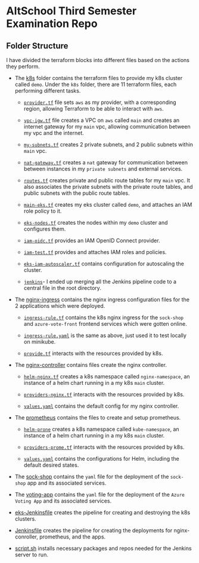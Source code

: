 # AltSchool Third Semester Examination Repo

## Folder Structure

I have divided the terraform blocks into different files based on the actions they perform.

- The [k8s](https://github.com/PaulBoye-py/third-sem-exam/tree/main/k8s) folder contains the terraform files to provide my k8s cluster called `demo`. Under the `k8s` folder, there are 11 terraform files, each performing different tasks.

  - [`provider.tf`](https://github.com/PaulBoye-py/third-sem-exam/blob/main/k8s/provider.tf) file sets `aws` as my provider, with a corresponding region, allowing Terraform to be able to interact with `aws`.

  - [`vpc-igw.tf`](https://github.com/PaulBoye-py/third-sem-exam/blob/main/k8s/vpc-igw.tf) file creates a VPC on `aws` called `main` and creates an internet gateway for my `main` vpc, allowing communication between my vpc and the internet.

  - [`my-subnets.tf`](https://github.com/PaulBoye-py/third-sem-exam/blob/main/k8s/my-subnets.tf) creates 2 private subnets, and 2 public subnets within `main` vpc.

  - [`nat-gateway.tf`](https://github.com/PaulBoye-py/third-sem-exam/blob/main/k8s/nat-gateway.tf) creates a `nat` gateway for communication between between instances in my `private subnets` and external services.

  - [`routes.tf`](https://github.com/PaulBoye-py/third-sem-exam/blob/main/k8s/routes.tf) creates private and public route tables for my `main` vpc. It also associates the private subnets with the private route tables, and public subnets with the public route tables.

  - [`main-eks.tf`](https://github.com/PaulBoye-py/third-sem-exam/blob/main/k8s/main-eks.tf) creates my eks cluster called `demo`, and attaches an IAM role policy to it.

  - [`eks-nodes.tf`](https://github.com/PaulBoye-py/third-sem-exam/blob/main/k8s/eks-nodes.tf) creates the nodes within my `demo` cluster and configures them.

  - [`iam-oidc.tf`](https://github.com/PaulBoye-py/third-sem-exam/blob/main/k8s/iam-oidc.tf) provides an IAM OpenID Connect provider.

  - [`iam-test.tf`](https://github.com/PaulBoye-py/third-sem-exam/blob/main/k8s/iam-test.tf) provides and attaches IAM roles and policies.

  - [`eks-iam-autoscaler.tf`](https://github.com/PaulBoye-py/third-sem-exam/blob/main/k8s/eks-iam-autoscaler.tf) contains configuration for autoscaling the cluster.

  - [`jenkins`](https://github.com/PaulBoye-py/third-sem-exam/blob/main/eks-cluster/jenkins)- I ended up merging all the Jenkins pipeline code to a central file in the root directory.

- The [nginx-ingress](https://github.com/PaulBoye-py/third-sem-exam/tree/main/nginx-ingress) contains the nginx ingress configuration files for the 2 applications which were deployed.

  - [`ingress-rule.tf`](https://github.com/PaulBoye-py/third-sem-exam/blob/main/nginx-ingress/ingress-rule.tf) contains the k8s nginx ingress for the `sock-shop` and `azure-vote-front` frontend services which were gotten online.

  - [`ingress-rule.yaml`](https://github.com/PaulBoye-py/third-sem-exam/blob/main/nginx-ingress/ingress-rule.yaml) is the same as above, just used it to test locally on minikube.

  - [`provide.tf`](https://github.com/PaulBoye-py/third-sem-exam/blob/main/nginx-ingress/provide.tf) interacts with the resources provided by k8s.

- The [nginx-controller](https://github.com/PaulBoye-py/third-sem-exam/tree/main/nginx-controller) contains files create the nginx controller.

  - [`helm-nginx.tf`](https://github.com/PaulBoye-py/third-sem-exam/blob/main/nginx-controller/helm-nginx.tf) creates a k8s namespace called `nginx-namespace`, an instance of a helm chart running in a my k8s `main` cluster.

  - [`providers-nginx.tf`](https://github.com/PaulBoye-py/third-sem-exam/blob/main/nginx-controller/providers-nginx.tf) interacts with the resources provided by k8s.

  - [`values.yaml`](https://github.com/PaulBoye-py/third-sem-exam/tree/main/nginx-controller/values.yaml) contains the default config for my nginx controller.

- The [prometheus](https://github.com/PaulBoye-py/third-sem-exam/tree/main/prometheus) contains the files to create and setup prometheus.

  - [`helm-prone`](https://github.com/PaulBoye-py/third-sem-exam/blob/main/prometheus/helm-prome.tf) creates a k8s namespace called `kube-namespace`, an instance of a helm chart running in a my k8s `main` cluster.

  - [`providers-prome.tf`](https://github.com/PaulBoye-py/third-sem-exam/blob/main/prometheus/providers-prome.tf) interacts with the resources provided by k8s.

  - [`values.yaml`](https://github.com/PaulBoye-py/third-sem-exam/blob/main/prometheus/values.yaml) contains the configurations for Helm, including the default desired states.

- The [sock-shop](https://github.com/PaulBoye-py/third-sem-exam/tree/main/sock-shop) contains the `yaml` file for the deployment of the `sock-shop` app and its associated services.

- The [voting-app](https://github.com/PaulBoye-py/third-sem-exam/tree/main/voting-app) contains the `yaml` file for the deployment of the `Azure Voting App` and its associated services.

- [eks-Jenkinsfile](https://github.com/PaulBoye-py/third-sem-exam/blob/main/eks-Jenkinsfile) creates the pipeline for creating and destroying the k8s clusters.

- [Jenkinsfile](https://github.com/PaulBoye-py/third-sem-exam/blob/main/Jenkinsfile) creates the pipeline for creating the deployments for nginx-conroller, prometheus, and the apps.

- [script.sh](https://github.com/PaulBoye-py/third-sem-exam/blob/main/script.sh) installs necessary packages and repos needed for the Jenkins server to run.